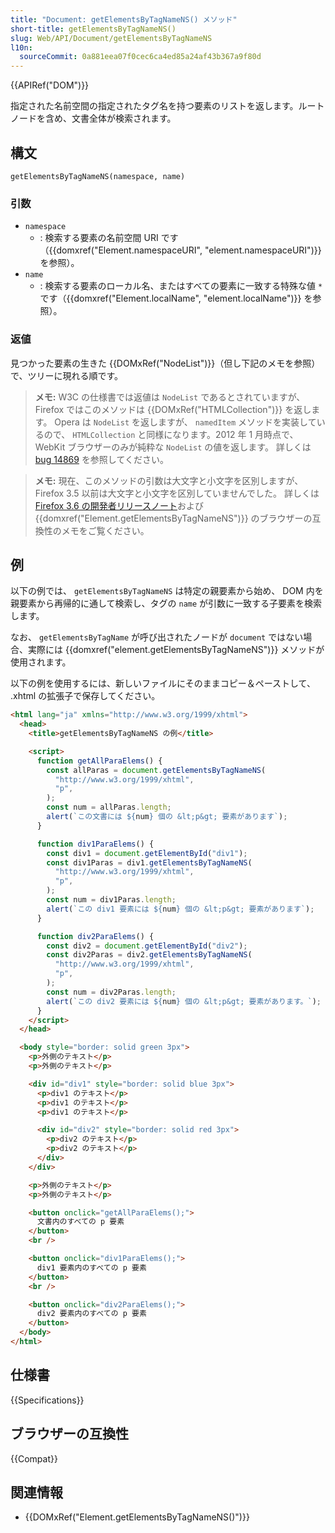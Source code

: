 ```yaml
---
title: "Document: getElementsByTagNameNS() メソッド"
short-title: getElementsByTagNameNS()
slug: Web/API/Document/getElementsByTagNameNS
l10n:
  sourceCommit: 0a881eea07f0cec6ca4ed85a24af43b367a9f80d
---
```


{{APIRef("DOM")}}

指定された名前空間の指定されたタグ名を持つ要素のリストを返します。ルートノードを含め、文書全体が検索されます。

## 構文

```js-nolint
getElementsByTagNameNS(namespace, name)
```

### 引数

- `namespace`
  - : 検索する要素の名前空間 URI です（{{domxref("Element.namespaceURI", "element.namespaceURI")}} を参照）。
- `name`
  - : 検索する要素のローカル名、またはすべての要素に一致する特殊な値 `*` です（{{domxref("Element.localName", "element.localName")}} を参照）。

### 返値

見つかった要素の生きた {{DOMxRef("NodeList")}}（但し下記のメモを参照）で、ツリーに現れる順です。

> **メモ:** W3C の仕様書では返値は `NodeList` であるとされていますが、Firefox ではこのメソッドは {{DOMxRef("HTMLCollection")}} を返します。
> Opera は `NodeList` を返しますが、 `namedItem` メソッドを実装しているので、 `HTMLCollection` と同様になります。2012 年 1 月時点で、 WebKit ブラウザーのみが純粋な `NodeList` の値を返します。
> 詳しくは [bug 14869](https://bugzil.la/14869) を参照してください。

> **メモ:** 現在、このメソッドの引数は大文字と小文字を区別しますが、 Firefox 3.5 以前は大文字と小文字を区別していませんでした。
> 詳しくは [Firefox 3.6 の開発者リリースノート](/ja/docs/Mozilla/Firefox/Releases/3.6#dom)および {{domxref("Element.getElementsByTagNameNS")}} のブラウザーの互換性のメモをご覧ください。

## 例

以下の例では、 `getElementsByTagNameNS` は特定の親要素から始め、 DOM 内を親要素から再帰的に通して検索し、タグの `name` が引数に一致する子要素を検索します。

なお、 `getElementsByTagName` が呼び出されたノードが `document` ではない場合、実際には {{domxref("element.getElementsByTagNameNS")}} メソッドが使用されます。

以下の例を使用するには、新しいファイルにそのままコピー＆ペーストして、 .xhtml の拡張子で保存してください。

```html
<html lang="ja" xmlns="http://www.w3.org/1999/xhtml">
  <head>
    <title>getElementsByTagNameNS の例</title>

    <script>
      function getAllParaElems() {
        const allParas = document.getElementsByTagNameNS(
          "http://www.w3.org/1999/xhtml",
          "p",
        );
        const num = allParas.length;
        alert(`この文書には ${num} 個の &lt;p&gt; 要素があります`);
      }

      function div1ParaElems() {
        const div1 = document.getElementById("div1");
        const div1Paras = div1.getElementsByTagNameNS(
          "http://www.w3.org/1999/xhtml",
          "p",
        );
        const num = div1Paras.length;
        alert(`この div1 要素には ${num} 個の &lt;p&gt; 要素があります`);
      }

      function div2ParaElems() {
        const div2 = document.getElementById("div2");
        const div2Paras = div2.getElementsByTagNameNS(
          "http://www.w3.org/1999/xhtml",
          "p",
        );
        const num = div2Paras.length;
        alert(`この div2 要素には ${num} 個の &lt;p&gt; 要素があります。`);
      }
    </script>
  </head>

  <body style="border: solid green 3px">
    <p>外側のテキスト</p>
    <p>外側のテキスト</p>

    <div id="div1" style="border: solid blue 3px">
      <p>div1 のテキスト</p>
      <p>div1 のテキスト</p>
      <p>div1 のテキスト</p>

      <div id="div2" style="border: solid red 3px">
        <p>div2 のテキスト</p>
        <p>div2 のテキスト</p>
      </div>
    </div>

    <p>外側のテキスト</p>
    <p>外側のテキスト</p>

    <button onclick="getAllParaElems();">
      文書内のすべての p 要素
    </button>
    <br />

    <button onclick="div1ParaElems();">
      div1 要素内のすべての p 要素
    </button>
    <br />

    <button onclick="div2ParaElems();">
      div2 要素内のすべての p 要素
    </button>
  </body>
</html>
```

## 仕様書

{{Specifications}}

## ブラウザーの互換性

{{Compat}}

## 関連情報

- {{DOMxRef("Element.getElementsByTagNameNS()")}}
